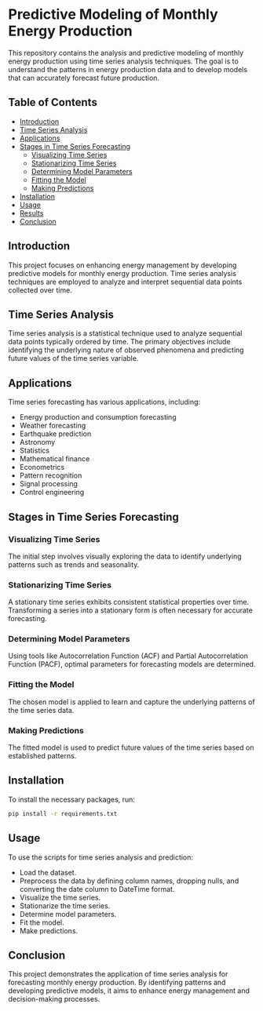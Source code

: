 # Predictive Modeling of Monthly Energy Production

This repository contains the analysis and predictive modeling of monthly energy production using time series analysis techniques. The goal is to understand the patterns in energy production data and to develop models that can accurately forecast future production.

## Table of Contents

- [Introduction](#introduction)
- [Time Series Analysis](#time-series-analysis)
- [Applications](#applications)
- [Stages in Time Series Forecasting](#stages-in-time-series-forecasting)
  - [Visualizing Time Series](#visualizing-time-series)
  - [Stationarizing Time Series](#stationarizing-time-series)
  - [Determining Model Parameters](#determining-model-parameters)
  - [Fitting the Model](#fitting-the-model)
  - [Making Predictions](#making-predictions)
- [Installation](#installation)
- [Usage](#usage)
- [Results](#results)
- [Conclusion](#conclusion)

## Introduction

This project focuses on enhancing energy management by developing predictive models for monthly energy production. Time series analysis techniques are employed to analyze and interpret sequential data points collected over time.

## Time Series Analysis

Time series analysis is a statistical technique used to analyze sequential data points typically ordered by time. The primary objectives include identifying the underlying nature of observed phenomena and predicting future values of the time series variable.

## Applications

Time series forecasting has various applications, including:
- Energy production and consumption forecasting
- Weather forecasting
- Earthquake prediction
- Astronomy
- Statistics
- Mathematical finance
- Econometrics
- Pattern recognition
- Signal processing
- Control engineering

## Stages in Time Series Forecasting

### Visualizing Time Series

The initial step involves visually exploring the data to identify underlying patterns such as trends and seasonality.

### Stationarizing Time Series

A stationary time series exhibits consistent statistical properties over time. Transforming a series into a stationary form is often necessary for accurate forecasting.

### Determining Model Parameters

Using tools like Autocorrelation Function (ACF) and Partial Autocorrelation Function (PACF), optimal parameters for forecasting models are determined.

### Fitting the Model

The chosen model is applied to learn and capture the underlying patterns of the time series data.

### Making Predictions

The fitted model is used to predict future values of the time series based on established patterns.

## Installation

To install the necessary packages, run:
```bash
pip install -r requirements.txt
```
## Usage
To use the scripts for time series analysis and prediction:

- Load the dataset.
- Preprocess the data by defining column names, dropping nulls, and converting the date column to DateTime format.
- Visualize the time series.
- Stationarize the time series.
- Determine model parameters.
- Fit the model.
- Make predictions.

## Conclusion
This project demonstrates the application of time series analysis for forecasting monthly energy production. By identifying patterns and developing predictive models, it aims to enhance energy management and decision-making processes.

